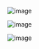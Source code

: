 ![image](https://user-images.githubusercontent.com/87923556/150633545-28dc9a20-83d1-4b98-918f-ea53df3d3adc.png)

![image](https://user-images.githubusercontent.com/87923556/150633583-8bdbf224-58c9-4640-b7a0-3df2fe382e4e.png)

![image](https://user-images.githubusercontent.com/87923556/150633601-494f44fe-b8c0-4e2e-b8e3-aa9fb9fc585e.png)

